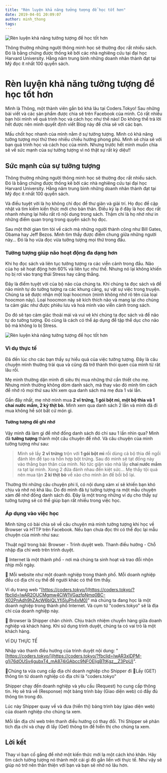 ```yaml
---
title: "Rèn luyện khả năng tưởng tượng để học tốt hơn"
date: 2019-04-01 20:09:07
author: minh_thong
tags:
---
```


![Rèn luyện khả năng tưởng tượng để học tốt hơn](https://res.cloudinary.com/djeghcumw/image/upload/v1533971468/blog/iStock-621827458-1600x1068.jpg)

Thông thường những người thông minh học sẽ thường đọc rất nhiều sách. Đó là bằng chứng được thống kê bởi các nhà nghiêng cứu tại đại học Harvard University. Hằng năm trung bình những doanh nhân thành đạt tại Mỹ đọc ít nhất 100 quyển sách.

<!--more-->

# Rèn luyện khả năng tưởng tượng để học tốt hơn

Mình là Thông, một thành viên gắn bó khá lâu tại Coders.Tokyo! Sau những bài viết và các sản phẩm được chia sẽ trên Facebook của mình. Có rất nhiều bạn hỏi mình về quá trình học và cách học như thế nào! Do không thể trả lời hết được nên mình quyết định viết Blog này để chia sẽ với các bạn.

Mấu chốt học nhanh của mình nằm ở sự tưởng tượng. Mình có khả năng tưởng tượng mọi thứ theo nhiều chiều hướng phong phú. Mình sẽ chia sẽ với bạn quá trình học và cách học của mình. Nhưng trước hết mình muốn chia sẽ về sức mạnh của sự tưởng tượng vì nó thật sự rất kỳ diệu!!

## Sức mạnh của sự tưởng tượng

Thông thường những người thông minh học sẽ thường đọc rất nhiều sách. Đó là bằng chứng được thống kê bởi các nhà nghiêng cứu tại đại học Harvard University. Hằng năm trung bình những doanh nhân thành đạt tại Mỹ đọc ít nhất 100 quyển sách.

Và điều tuyệt vời là họ không chỉ đọc để thư giãn và giải trí. Họ đọc để cập nhật và tìm kiếm kiến thức mới cho bản thân. Điều kỳ lạ ở đây là học đọc rất nhanh nhưng lại hiểu rất rõ nội dung trong sách. Thậm chí là họ nhớ như in những điểm quan trọng trong quyển sách họ đọc.

Sau một thời gian tìm tòi về cách mà những người thành công như Bill Gates, Obama hay Jeff Bezos. Mình tìm thấy được điểm chung giữa những người này... Đó là họ vừa đọc vừa tưởng tượng mọi thứ trong đầu.

### Tưởng tượng giúp não hoạt động đa dạng hơn

Khi họ đọc sách và liên tục tưởng tượng ra các viễn cảnh trong đầu. Não của họ sẽ hoạt động hơn 60% và liên tục như thế. Nhưng nó lại không khiến họ bị rơi vào trạng thái Stress hay căng thẳng.

Đây là điểm tuyệt vời của bộ não của chúng ta. Khi chúng ta đọc sách và để não mình tự do tưởng tượng ra các khung cảng, sự vật sự việc trong truyện. Chúng ta sẽ được nhận một loại hoocmon (mình không nhớ rõ tên của loại hoocmon này). Loại hoocmon này sẽ kích thích não và mang lại cho chúng ta cảm giác như được phiêu lưu và hoà mình vào viễn cảnh trong sách.

Do đó sẽ tạo cảm giác thoải mái và vui vẻ khi chúng ta đọc sách và để não tự do tưởng tượng. Đó cũng là cách có thể áp dụng để tập thể dục cho não bộ mà không lo bị Stress.

![Rèn luyện khả năng tưởng tượng để học tốt hơn](https://res.cloudinary.com/djeghcumw/image/upload/v1533971468/blog/iStock-621827458-1600x1068.jpg)

### Vì dụ thực tế

Đã đến lúc cho các bạn thấy sự hiểu quả của việc tưởng tượng. Đây là câu chuyện mình thường trải qua và cũng đã trở thành thói quen của mình từ rât lâu rồi.

Mẹ mình thường dặn mình đi siêu thị mua những thứ cần thiết cho mẹ. Nhưng mình thường không dòm danh sách, mà thay vào đó mình tìm cách để nhớ rõ mọi thứ sau khi xem qua danh sách mà mẹ đưa 1 vài lần.

Gần đây nhất, mẹ nhờ mình mua **2 vĩ trứng, 1 gói bột mì, một bộ thìa và 1 chai nước mắm, 2 ký thịt bò.** Mình xem qua danh sách 2 lần và mình đã đi mua không hề sót bất cứ món gì.

#### Tưởng tượng để ghi nhớ

Vậy mình đã làm gì để nhớ đống danh sách đó chi sau 1 lần nhìn qua? Mình đã **tưởng tượng** thành một câu chuyện để nhớ. Và câu chuyện của mình tưởng tượng như sau:

> Mình sẽ lấy **2 vĩ trứng** trộn với **1 gói bột mì** rồi dùng cả bộ thìa để ngồi đánh lên để tạo ra hỗn hợp bột trứng. Sau đó mình sẽ tạt đống này vào thằng bạn thân của mình. Nó tức giận vào nhà lấy **chai nước mắm** ra tạt lại mình. Xong 2 đứa đánh nhau đến kiệt sức... Mẹ thấy tội quá nên mua tận **2 kí thịt bò** về xào cho mình ăn để bồi bổ lại.

Thường thì những câu chuyện phi lí, có nội dung xàm xí sẽ khiến bạn khó chịu và nhớ nó khá lâu. Do đó mình đã tự tưởng tượng ra một mẫu chuyện xàm để nhớ đống danh sách đó. Đây là một trong những ví dụ cho thấy sự tưởng tượng sẽ có thể giúp bạn rất nhiều trong việc học.

### Áp dụng vào việc học

Mình từng có bài chia sẽ về câu chuyện mà mình tưởng tượng khi học về Browser và HTTP trên Facebook. Nếu bạn chưa đọc thì có thể đọc lại mẫu chuyện của mình như sau:

Thuật ngữ trong bài:
Browser - Trình duyệt web.
Thanh điều hướng - Chỗ nhập địa chỉ web trên trình duyệt.

🍣 Internet là một thành phố - nơi mà chúng ta sinh hoạt và trao đổi nhộn nhịp mỗi ngày.

🍣 Mỗi website như một doanh nghiệp trong thành phố. Mỗi doanh nghiệp đều có địa chỉ cụ thể để người khác có thể tìm thấy.

Ví dụ trang web "[https://coders.tokyo/](https://coders.tokyo/?fbclid=IwAR2OUCMgmw4ClW1VGazfpNmq0BC-X02PnAdh9hZAcW6blQLYfi5luPh4vM0)" mà chúng ta đang học là một doanh nghiệp trong thành phố Internet. Và cụm từ "coders.tokyo" sẽ là địa chỉ của doanh nghiệp này.

🍣 Browser là Shipper chân chính. Chịu trách nhiệm chuyển hàng giữa doanh nghiệp và khách hàng. Khi sử dụng trình duyệt, chúng ta có vai trò là một khách hàng.

VÍ DỤ THỰC TẾ

Nhập vào thanh điều hướng của trình duyệt nội dung: "[https://coders.tokyo/](https://coders.tokyo/?fbclid=IwAR3xIDPM-g1j76dOUSv4gubxT4_mA874iGAbcc9NFOEljgBTtKgz__Z3PpU)".

Chúng ta vừa cung cấp địa chỉ doanh nghiệp cho Shipper đi Lấy (GET) thông tin từ doanh nghiệp có địa chỉ là "coders.tokyo"

Shipper chạy đến doanh nghiệp và yêu cầu (Request) họ cung cấp thông tin. Họ sẽ trả về (Response) một bảng trình bày (Giao diện web) có đầy đủ thông tin trong đó.

Lúc này Shipper quay về và đưa (hiển thị) bảng trình bày (giao diện web) của doanh nghiệp cho chúng ta xem.

Mỗi lần địa chỉ web trên thanh điều hướng có thay đổi. Thì Shipper sẽ phân tích địa chỉ và chạy đi lấy (Get) thông tin để hiển thị cho chúng ta xem.

## Lời kết

Thay vì bạn cố gắng để nhớ một kiến thức mới lạ một cách khó khăn. Hãy tìm cách tưởng tượng nó thành một cái gì đó gắn liền với thực tế. Như vậy sẽ giúp nó trở nên thân thiện với bạn và bạn sẽ nhớ nó lâu hơn.
